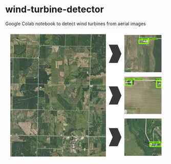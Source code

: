 # wind-turbine-detector
Google Colab notebook to detect wind turbines from aerial images

![](WindTurbineDetectorFigure_5.png)
